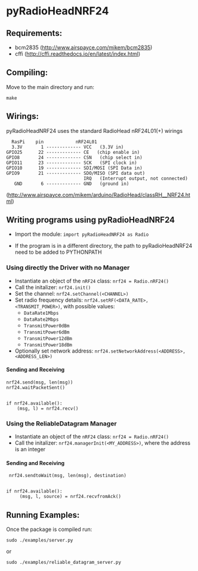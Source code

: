 pyRadioHeadNRF24
===============

Requirements:
---------
- bcm2835 (http://www.airspayce.com/mikem/bcm2835) 
- cffi (http://cffi.readthedocs.io/en/latest/index.html)


Compiling:
----------
Move to the main directory and run:

	make

Wirings:
----------
pyRadioHeadNRF24 uses the standard RadioHead nRF24L01(+) wirings

      RasPi    pin            nRF24L01
      3.3V       1 ------------- VCC   (3.3V in)
    GPIO25      22 ------------- CE   (chip enable in)
    GPIO8       24 ------------- CSN   (chip select in)
    GPIO11      23 ------------- SCK   (SPI clock in)
    GPIO10      19 ------------- SDI/MOSI (SPI Data in)
    GPIO9       21 ------------- SDO/MISO (SPI data out)
                                 IRQ   (Interrupt output, not connected)
       GND       6 ------------- GND   (ground in)

(http://www.airspayce.com/mikem/arduino/RadioHead/classRH__NRF24.html)

Writing programs using pyRadioHeadNRF24
---------------------------------------
- Import the module: ```import pyRadioHeadNRF24 as Radio```
* If the program is in a different directory, the path to pyRadioHeadNRF24 need to be added to PYTHONPATH

### Using directly the Driver with no Manager
- Instantiate an object of the ```nRF24``` class: ```nrf24 = Radio.nRF24()```
- Call the initalizer: ```nrf24.init()```
- Set the channel: ```nrf24.setChannel(<CHANNEL>)```
- Set radio frequency details: ```nrf24.setRF(<DATA_RATE>, <TRANSMIT_POWER>)```, with possible values:
	- ```DataRate1Mbps```
	- ```DataRate2Mbps```
	- ```TransmitPower0dBm```
	- ```TransmitPower6dBm```
	- ```TransmitPower12dBm```
	- ```TransmitPower18dBm```
- Optionally set network address: ```nrf24.setNetworkAddress(<ADDRESS>, <ADDRESS_LEN>)```

#### Sending and Receiving
	
	nrf24.send(msg, len(msg))  
	nrf24.waitPacketSent()  
	
	
	if nrf24.available():  
        (msg, l) = nrf24.recv()    


### Using the ReliableDatagram Manager
- Instantiate an object of the ```nRF24``` class: ```nrf24 = Radio.nRF24()```
- Call the initalizer: ```nrf24.managerInit(<MY_ADDRESS>)```, where the address is an integer


#### Sending and Receiving
	
	 nrf24.sendtoWait(msg, len(msg), destination)  
	
	
	if nrf24.available():  
         (msg, l, source) = nrf24.recvfromAck()
         
Running Examples:
-----------------
Once the package is compiled run:

	sudo ./examples/server.py

or

	sudo ./examples/reliable_datagram_server.py
